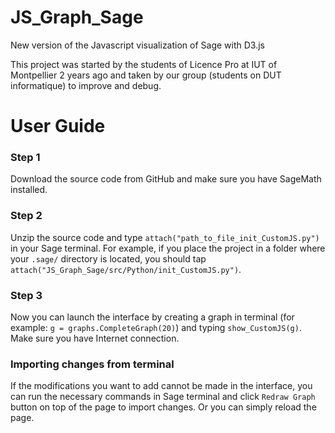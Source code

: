 # JS_Graph_Sage
 
New version of the Javascript visualization of Sage with D3.js

This project was started by the students of Licence Pro at IUT of Montpellier 2 years ago and taken by our group (students on DUT informatique) to improve and debug.

# User Guide
### Step 1
Download the source code from GitHub and make sure you have SageMath installed.

### Step 2
Unzip the source code and type `attach("path_to_file_init_CustomJS.py")` in your Sage terminal.
For example, if you place the project in a folder where your `.sage/` directory is located, you should tap `attach("JS_Graph_Sage/src/Python/init_CustomJS.py")`.


### Step 3
Now you can launch the interface by creating a graph in terminal (for example: `g = graphs.CompleteGraph(20)`) and typing `show_CustomJS(g)`.
Make sure you have Internet connection.


### Importing changes from terminal
If the modifications you want to add cannot be made in the interface, you can run the necessary commands in Sage terminal and click `Redraw Graph` button on top of the page to import changes. Or you can simply reload the page.